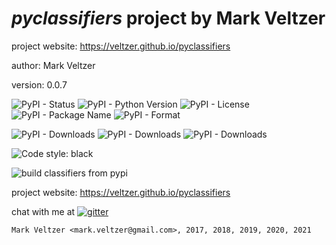 # *pyclassifiers* project by Mark Veltzer

project website: https://veltzer.github.io/pyclassifiers

author: Mark Veltzer

version: 0.0.7

![PyPI - Status](https://img.shields.io/pypi/status/pyclassifiers)
![PyPI - Python Version](https://img.shields.io/pypi/pyversions/pyclassifiers)
![PyPI - License](https://img.shields.io/pypi/l/pyclassifiers)
![PyPI - Package Name](https://img.shields.io/pypi/v/pyclassifiers)
![PyPI - Format](https://img.shields.io/pypi/format/pyclassifiers)

![PyPI - Downloads](https://img.shields.io/pypi/dd/pyclassifiers)
![PyPI - Downloads](https://img.shields.io/pypi/dw/pyclassifiers)
![PyPI - Downloads](https://img.shields.io/pypi/dm/pyclassifiers)

![Code style: black](https://img.shields.io/badge/code%20style-black-000000.svg)

![build](https://github.com/veltzer/pyclassifiers/workflows/build/badge.svg)
classifiers from pypi

project website: https://veltzer.github.io/pyclassifiers

chat with me at [![gitter](https://badges.gitter.im/Join%20Chat.svg)](https://gitter.im/veltzer/mark.veltzer)



	Mark Veltzer <mark.veltzer@gmail.com>, 2017, 2018, 2019, 2020, 2021
